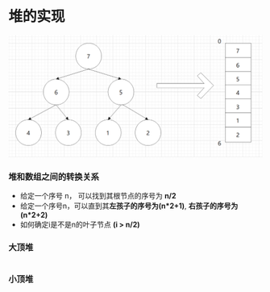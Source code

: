 # 堆的实现

![&#x5806;&#x548C;&#x6570;&#x7EC4;&#x4E4B;&#x95F4;&#x7684;&#x5173;&#x7CFB;](../../../.gitbook/assets/image%20%2825%29.png)

### 堆和数组之间的转换关系

* 给定一个序号 n， 可以找到其根节点的序号为 **n/2**
* 给定一个序号n，可以直到其**左孩子的序号为\(n\*2+1\)**, **右孩子的序号为\(n\*2+2\)**
* 如何确定i是不是n的叶子节点 **\(i &gt; n/2\)**

### 大顶堆

```text

```

### 小顶堆

```text

```

